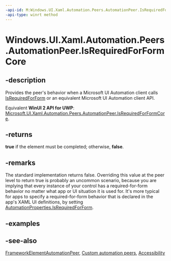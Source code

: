 ```yaml
---
-api-id: M:Windows.UI.Xaml.Automation.Peers.AutomationPeer.IsRequiredForFormCore
-api-type: winrt method
---
```


<!-- Method syntax
virtual protected bool IsRequiredForFormCore()
-->

# Windows.UI.Xaml.Automation.Peers.AutomationPeer.IsRequiredForFormCore

## -description
Provides the peer's behavior when a Microsoft UI Automation client calls [IsRequiredForForm](automationpeer_isrequiredforform_1300796554.md) or an equivalent Microsoft UI Automation client API.

Equivalent **WinUI 2 API for UWP**: [Microsoft.UI.Xaml.Automation.Peers.AutomationPeer.IsRequiredForFormCore](/windows/winui/api/microsoft.ui.xaml.automation.peers.automationpeer.isrequiredforformcore).

## -returns
**true** if the element must be completed; otherwise, **false**.

## -remarks
The standard implementation returns false. Overriding this value at the peer level to return true is probably an uncommon scenario, because you are implying that every instance of your control has a required-for-form behavior no matter what app or UI situation it is used for. It's more typical for apps to specify a required-for-form behavior that is declared in the app's XAML UI definitions, by setting [AutomationProperties.IsRequiredForForm](/uwp/api/windows.ui.xaml.automation.automationproperties.isrequiredforform).

## -examples

## -see-also
[FrameworkElementAutomationPeer](frameworkelementautomationpeer.md), [Custom automation peers](/windows/uwp/accessibility/custom-automation-peers), [Accessibility](/windows/uwp/accessibility/accessibility)
